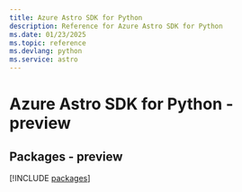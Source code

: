 ```yaml
---
title: Azure Astro SDK for Python
description: Reference for Azure Astro SDK for Python
ms.date: 01/23/2025
ms.topic: reference
ms.devlang: python
ms.service: astro
---
```

# Azure Astro SDK for Python - preview
## Packages - preview
[!INCLUDE [packages](astro-index.md)]